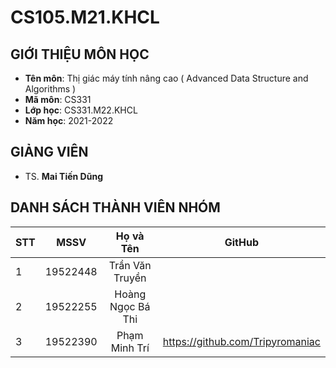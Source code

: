 # CS105.M21.KHCL

## GIỚI THIỆU MÔN HỌC
* **Tên môn**: Thị giác máy tính nâng cao ( Advanced Data Structure and Algorithms )
* **Mã môn**: CS331
* **Lớp học**: CS331.M22.KHCL
* **Năm học**: 2021-2022

## GIẢNG VIÊN 
* TS. **Mai Tiến Dũng** 

## DANH SÁCH THÀNH VIÊN NHÓM

| STT    | MSSV          | Họ và Tên              | GitHub                  |
| ------ |:-------------:|:----------------------:|:-------------------------:|
| 1      | 19522448      | Trần Văn Truyền          ||
| 2      | 19522255      | Hoàng Ngọc Bá Thi        ||
| 3      | 19522390      | Phạm Minh Trí      |https://github.com/Tripyromaniac|

##


